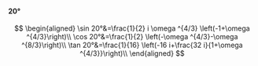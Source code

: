 #### 20°

$$
\begin{aligned}
\sin 20°&=\frac{1}{2} i \omega ^{4/3} \left(-1+\omega ^{4/3}\right)\\
\cos 20°&=\frac{1}{2} \left(-\omega ^{4/3}-\omega ^{8/3}\right)\\
\tan 20°&=\frac{1}{16} \left(-16 i+\frac{32 i}{1+\omega ^{4/3}}\right)\\
\end{aligned}
$$

